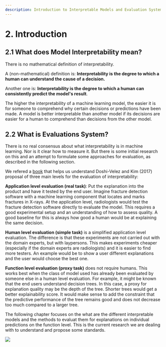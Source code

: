 ```yaml
---
description: Introduction to Interpretable Models and Evaluation Systems
---
```


# 2. Introduction

## 2.1 What does Model Interpretability mean?

There is no mathematical definition of interpretability. 

A \(non-mathematical\) definition is: **Interpretability is the degree to which a human can understand the cause of a decision.** 

Another one is: **Interpretability is the degree to which a human can consistently predict the model's result**. 

The higher the interpretability of a machine learning model, the easier it is for someone to comprehend why certain decisions or predictions have been made. A model is better interpretable than another model if its decisions are easier for a human to comprehend than decisions from the other model.

## 2.2 What is Evaluations System?

There is no real consensus about what interpretability is in machine learning. Nor is it clear how to measure it. But there is some initial research on this and an attempt to formulate some approaches for evaluation, as described in the following section.

We refered a [book](https://christophm.github.io/interpretable-ml-book/evaluation-of-interpretability.html) that helps us understand Doshi-Velez and Kim \(2017\) proposal of three main levels for the evaluation of interpretability:

**Application level evaluation \(real task\)**: Put the explanation into the product and have it tested by the end user. Imagine fracture detection software with a machine learning component that locates and marks fractures in X-rays. At the application level, radiologists would test the fracture detection software directly to evaluate the model. This requires a good experimental setup and an understanding of how to assess quality. A good baseline for this is always how good a human would be at explaining the same decision.

**Human level evaluation \(simple task\)** is a simplified application level evaluation. The difference is that these experiments are not carried out with the domain experts, but with laypersons. This makes experiments cheaper \(especially if the domain experts are radiologists\) and it is easier to find more testers. An example would be to show a user different explanations and the user would choose the best one.

**Function level evaluation \(proxy task\)** does not require humans. This works best when the class of model used has already been evaluated by someone else in a human level evaluation. For example, it might be known that the end users understand decision trees. In this case, a proxy for explanation quality may be the depth of the tree. Shorter trees would get a better explainability score. It would make sense to add the constraint that the predictive performance of the tree remains good and does not decrease too much compared to a larger tree.

The following chapter focuses on the what are the different interpretable models and the methods to evaluat them for explanations on individual predictions on the function level. This is the current research we are dealing with to understand and propose some standards.

![](https://lh6.googleusercontent.com/5tBRJeFRD3TZWJ4E0ct0bkb02fNf2NZ8AfHUEEndYu5JmE8b93u8y7HHp9fH4Si-4Gn9UKj9f5BJE6dQVZahRtTeD-VFf_lSUj4nr14gD1tyzitoY2g2YLSU_9fAyL8XXeimX3rS7DQ)

